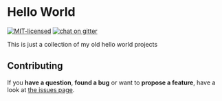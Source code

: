# Hello World

[![MIT-licensed](https://img.shields.io/github/license/pepebecker-archive/hello-world.svg)](https://opensource.org/licenses/MIT)
[![chat on gitter](https://badges.gitter.im/pepebecker.svg)](https://gitter.im/pepebecker)

This is just a collection of my old hello world projects

## Contributing

If you **have a question**, **found a bug** or want to **propose a feature**, have a look at [the issues page](https://github.com/pepebecker-archive/hello-world/issues).
